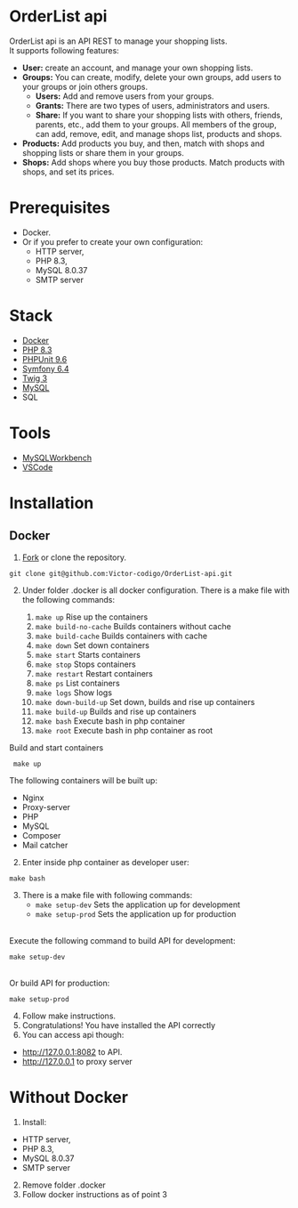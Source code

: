 # OrderList api
OrderList api is an API REST to manage your shopping lists.
<br>It supports following features:
- **User:** create an account, and manage your own shopping lists.
- **Groups:** You can create, modify, delete your own groups, add users to your groups or join others groups. 
	- **Users:** Add and remove users from your groups.
	- **Grants:** There are two types of users, administrators and users.
	- **Share:** If you want to share your shopping lists with others, friends, parents, etc., add them to your groups. All members of the group, can add, remove, edit, and manage shops list, products and shops.
- **Products:** Add products you buy, and then, match with shops and shopping lists or share them in your groups.
- **Shops:** Add shops where you buy those products. Match products with shops, and set its prices.

# Prerequisites
- Docker.
- Or if you prefer to create your own configuration: 
	- HTTP server, 
	- PHP 8.3, 
	- MySQL 8.0.37 
	- SMTP server

# Stack
- [Docker](https://www.docker.com/)
- [PHP 8.3](https://www.php.net/)
- [PHPUnit 9.6](https://phpunit.de/index.html)
- [Symfony 6.4](https://symfony.com/)
- [Twig 3](https://twig.symfony.com/)
- [MySQL](https://www.mysql.com/)
- SQL

# Tools
- [MySQLWorkbench](https://www.mysql.com/products/workbench/)
- [VSCode](https://code.visualstudio.com/)

# Installation
## Docker

1. [Fork](https://github.com/Victor-codigo/OrderList-api/fork) or clone the repository.
 ```
git clone git@github.com:Victor-codigo/OrderList-api.git
 ```
2. Under folder .docker is all docker configuration.
There is a make file with the following commands:

	1. `make up`               Rise up the containers
	2. `make build-no-cache`   Builds containers without cache
	3. `make build-cache`      Builds containers with cache  
	4. `make down`             Set down containers  
	5. `make start`            Starts containers
	6. `make stop`             Stops containers
	7. `make restart`          Restart containers
	8. `make ps`               List containers
	9. `make logs`             Show logs
	10. `make down-build-up`    Set down, builds and rise up containers
	11. `make build-up`         Builds and rise up containers
	12. `make bash`             Execute bash in php container
	13. `make root`             Execute bash in php container as root

Build and start containers 
```
 make up
```
The following containers will be built up:
- Nginx
- Proxy-server
- PHP
- MySQL
- Composer
- Mail catcher

2. Enter inside php container as developer user:
 ````
make bash
````
3. There is a make file with following commands:
	- `make setup-dev`               Sets the application up for development
	- `make setup-prod`  Sets the application up for production
	
<br>Execute the following command to build API for development:
````
make setup-dev
````
<br>Or build API for production:
````
make setup-prod
````
4. Follow make instructions.
5. Congratulations! You have installed the API correctly
6. You can access api though:
- http://127.0.0.1:8082 to API.
- http://127.0.0.1 to proxy server
 
# Without Docker 
1. Install:
- HTTP server, 
- PHP 8.3, 
- MySQL 8.0.37 
- SMTP server

2. Remove folder .docker
3. Follow docker instructions as of point 3
